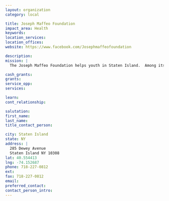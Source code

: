 ```yaml
---
layout: organization
category: local

title: Joseph Maffeo Foundation
impact_area: Health
keywords: 
location_services: 
location_offices: 
website: https://www.facebook.com/Josephmaffeofoundation

description: 
mission: |
  The Joseph Maffeo Foundation helps youth in Staten Island.  Among its programs is to donate money to the Staten Island Hospital-pediatric unit.  Jospeh Maffeo was a firefighter that died in the September 11 tragedy.  After he died, his family created the foundation to renovate the Staten Island University Hospital. 

cash_grants: 
grants: 
service_opp: 
services: 

learn: 
cont_relationship: 

salutation: 
first_name: 
last_name: 
title_contact_person: 

city: Staten Island
state: NY
address: |
  285 Dewey Avenue  
  Staten Island NY 10308
lat: 40.554413
lng: -74.152687
phone: 718-227-0812
ext: 
fax: 718-227-0812
email: 
preferred_contact: 
contact_person_intro: 
---
```

